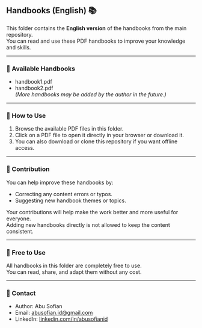 ## Handbooks (English) 📚

This folder contains the **English version** of the handbooks from the main repository.  
You can read and use these PDF handbooks to improve your knowledge and skills.  

---

### 📂 Available Handbooks
- handbook1.pdf  
- handbook2.pdf  
*(More handbooks may be added by the author in the future.)*

---

### 🚀 How to Use
1. Browse the available PDF files in this folder.  
2. Click on a PDF file to open it directly in your browser or download it.  
3. You can also download or clone this repository if you want offline access.  

---

### 🤝 Contribution
You can help improve these handbooks by:  
- Correcting any content errors or typos.  
- Suggesting new handbook themes or topics.  

Your contributions will help make the work better and more useful for everyone.  
Adding new handbooks directly is not allowed to keep the content consistent.  

---

### 💸 Free to Use
All handbooks in this folder are completely free to use.  
You can read, share, and adapt them without any cost.  

---

### 📧 Contact
- Author: Abu Sofian  
- Email: [abusofian.id@gmail.com](mailto:abusofian.id@gmail.com)  
- LinkedIn: [linkedin.com/in/abusofianid](https://www.linkedin.com/in/abusofianid)
